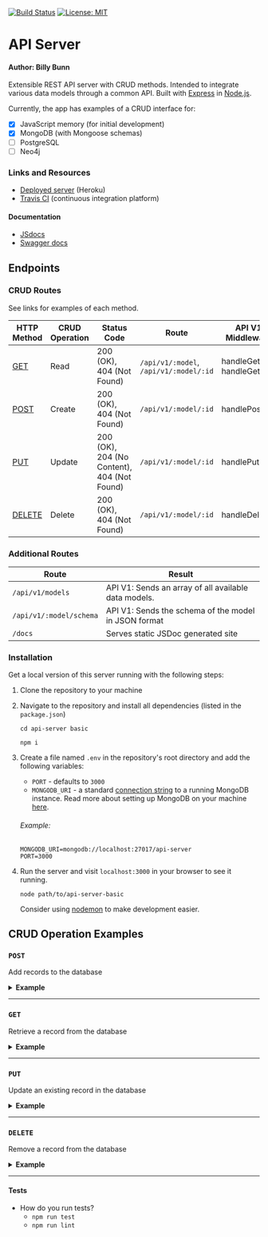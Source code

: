 <!-- LINKS -->

[url]: https://billybunn-401-lab-09.herokuapp.com/
[travis]: https://travis-ci.com/401-advanced-javascript-billybunn/lab-09/builds/106270634
[swagger]: http://xyz.com
[jsdoc]: https://billybunn-401-lab-09.herokuapp.com/docs/

<!-- BADGES -->

[![Build Status](https://travis-ci.org/BillyBunn/api-server-basic.svg?branch=development)](https://travis-ci.org/BillyBunn/api-server-basic)
[![License: MIT](https://img.shields.io/badge/License-MIT-yellow.svg)](https://opensource.org/licenses/MIT)

# API Server

#### Author: Billy Bunn

Extensible REST API server with CRUD methods. Intended to integrate various data models through a common API. Built with [Express](https://expressjs.com/) in [Node.js](https://nodejs.org/en/).

Currently, the app has examples of a CRUD interface for:

- [x] JavaScript memory (for initial development)
- [x] MongoDB (with Mongoose schemas)
- [ ] PostgreSQL
- [ ] Neo4j

### Links and Resources

- [Deployed server][url] (Heroku)
- [Travis CI][travis] (continuous integration platform)

#### Documentation

- [JSdocs][jsdoc]
- [Swagger docs][swagger]

## Endpoints

### CRUD Routes

See links for examples of each method.

| HTTP Method       | CRUD Operation | Status Code                                 | Route                                  | API V1 Middleware          |
| ----------------- | -------------- | ------------------------------------------- | -------------------------------------- | -------------------------- |
| [GET](#GET)       | Read           | 200 (OK), 404 (Not Found)                   | `/api/v1/:model`, `/api/v1/:model/:id` | handleGetAll, handleGetOne |
| [POST](#POST)     | Create         | 200 (OK), 404 (Not Found)                   | `/api/v1/:model/:id`                   | handlePost                 |
| [PUT](#PUT)       | Update         | 200 (OK), 204 (No Content), 404 (Not Found) | `/api/v1/:model/:id`                   | handlePut                  |
| [DELETE](#DELETE) | Delete         | 200 (OK), 404 (Not Found)                   | `/api/v1/:model/:id`                   | handleDelete               |

### Additional Routes

| Route                   | Result                                               |
| ----------------------- | ---------------------------------------------------- |
| `/api/v1/models`        | API V1: Sends an array of all available data models. |
| `/api/v1/:model/schema` | API V1: Sends the schema of the model in JSON format |
| `/docs`                 | Serves static JSDoc generated site                   |

### Installation

Get a local version of this server running with the following steps:

1.  Clone the repository to your machine
2.  Navigate to the repository and install all dependencies (listed in the `package.json`)

    ```
    cd api-server basic

    npm i
    ```

3.  Create a file named `.env` in the repository's root directory and add the following variables:
    - `PORT` - defaults to `3000`
    - `MONGODB_URI` - a standard [connection string](https://docs.mongodb.com/manual/reference/connection-string/) to a running MongoDB instance. Read more about setting up MongoDB on your machine [here](https://docs.mongodb.com/manual/).
    ###### Example:
    ```
    MONGODB_URI=mongodb://localhost:27017/api-server
    PORT=3000
    ```
4.  Run the server and visit `localhost:3000` in your browser to see it running.
    ```
    node path/to/api-server-basic
    ```
    Consider using [nodemon](https://www.npmjs.com/package/nodemon) to make development easier.

## CRUD Operation Examples

### `POST`

Add records to the database

<details>
<summary><strong>Example</strong></summary>
The app comes with some example data models using both JavaScript memory and MongoDB.

Here are a few entries using HTTPie you can paste directly to you terminal to get started. You'll need HTTPie installed and your server up and running with a good mongoose connection.

##### Add a couple teams to MongoDB

```
echo '{
  "name":"River Cats"
}' | http :3000/api/v1/teams

echo '{
  "name":"Mariners"
}' | http :3000/api/v1/teams
```

##### Add some players to each team

```
echo '{
  "name":"Billy",
  "position":"1B",
  "throws":"R",
  "bats":"R",
  "team":"River Cats"
}' | http :3000/api/v1/players

echo '{
  "name":"Travis",
  "position":"3B",
  "throws":"R",
  "bats":"L",
  "team":"River Cats"
}' | http :3000/api/v1/players

echo '{
  "name":"Joe",
  "position":"C",
  "throws":"L",
  "bats":"L",
  "team":"Mariners"
}' | http :3000/api/v1/players
```

<hr/>
</details>

---

### `GET`

Retrieve a record from the database

<details>
<summary><strong>Example</strong></summary>

After populating the database with the [example `POST` requests](#post), make the following `GET` request using HTTPie:

```
http :3000/api/v1/teams
```

It should output something like the following:

```
{
    "count": 2,
    "results": [
        {
            "__v": 0,
            "_id": "5d641ed242090562206ed463",
            "id": "5d641ed242090562206ed463",
            "name": "River Cats",
            "players": [
                {
                    "__v": 0,
                    "_id": "5d641fc442090562206ed465",
                    "bats": "R",
                    "name": "Billy",
                    "position": "1B",
                    "team": "River Cats",
                    "throws": "R"
                },
                {
                    "__v": 0,
                    "_id": "5d641fc442090562206ed466",
                    "bats": "L",
                    "name": "Travis",
                    "position": "3B",
                    "team": "River Cats",
                    "throws": "R"
                }
            ]
        },
        {
            "__v": 0,
            "_id": "5d641edb42090562206ed464",
            "id": "5d641edb42090562206ed464",
            "name": "Mariners",
            "players": [
                {
                    "__v": 0,
                    "_id": "5d641fc742090562206ed467",
                    "bats": "L",
                    "name": "Joe",
                    "position": "C",
                    "team": "Mariners",
                    "throws": "L"
                }
            ]
        }
    ]
}
```

<hr/>
</details>

---

### `PUT`

Update an existing record in the database

<details>
<summary><strong>Example</strong></summary>

After populating the database with the [example `POST` requests](#post), make the following `PUT` request using HTTPie to update a document:

```
echo '{
  "name":"Dude"
}' | http PUT :3000/api/v1/players/<PLAYER_ID>
```

The server will return the updated document. Something like:

```
{
    "__v": 0,
    "_id": "5d641fc442090562206ed465",
    "bats": "R",
    "name": "Dude",
    "position": "1B",
    "team": "River Cats",
    "throws": "R"
}

```

<hr/>
</details>

---

### `DELETE`

Remove a record from the database

<details>
<summary><strong>Example</strong></summary>

After populating the database with the [example `POST` requests](#post), make the following `PUT` request using HTTPie to update a document:

```
echo '{
  "name":"Dude"
}' | http PUT :3000/api/v1/players/<PLAYER_ID>
```

The server will return the updated document. Something like:

```
{
    "__v": 0,
    "_id": "5d641fc442090562206ed465",
    "bats": "R",
    "name": "Dude",
    "position": "1B",
    "team": "River Cats",
    "throws": "R"
}

```

<hr/>
</details>

---

#### Tests

- How do you run tests?
  - `npm run test`
  - `npm run lint`
    <!-- * What assertions were made?
- What assertions need to be / should be made? -->

#### UML

![get](./assets/all.jpg)

##### `GET /api/v1/:model`

![get](./assets/get.jpg)

##### `GET /api/v1/:model/:id`

![get](./assets/get.jpg)

##### `POST /api/v1/:model`

![get](./assets/post.jpg)

##### `DELETE /api/v1/:model/:id`

![get](./assets/delete.jpg)

##### `PUT /api/v1/:model/:id`

![get](./assets/put.jpg)
